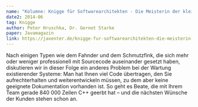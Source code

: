 ```yaml
---
name: "Kolumne: Knigge für Softwarearchitekten - Die Meisterin der kleinen Schritte"
date2: 2014-06
tag: Knigge
author: Peter Hruschka, Dr. Gernot Starke
paper: Javamagazin
link: https://jaxenter.de/knigge-fur-softwarearchitekten-die-meisterin-der-kleinen-schritte-531
---
```

Nach einigen Typen wie dem Fahnder und dem Schmutzfink, die sich mehr oder weniger professionell mit 
Sourcecode auseinander gesetzt haben, diskutieren wir in dieser Folge ein anderes Problem bei der Wartung 
existierender Systeme: Man hat Ihnen viel Code übertragen, den Sie aufrechterhalten und weiterentwickeln müssen, 
zu dem aber keine geeignete Dokumentation vorhanden ist. So geht es Beate, die mit Ihrem Team gerade 840 000 Zeilen 
C++ geerbt hat – und die nächsten Wünsche der Kunden stehen schon an.

